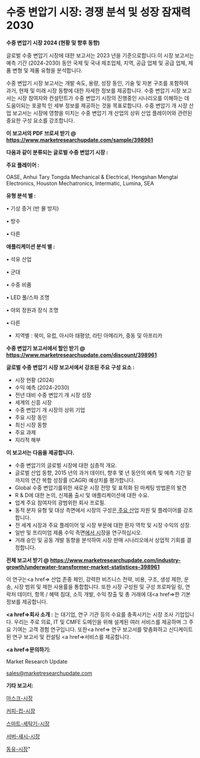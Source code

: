# 수중 변압기 시장: 경쟁 분석 및 성장 잠재력 2030

<strong>수중 변압기 시장 2024 (현황 및 향후 동향)</strong>

글로벌 수중 변압기 시장에 대한 보고서는 2023 년을 기준으로합니다.이 시장 보고서는 예측 기간 (2024-2030) 동안 국제 및 국내 제조업체, 지역, 공급 업체 및 공급 업체, 제품 변형 및 제품 유형을 분석합니다.

수중 변압기 시장 보고서는 개발 속도, 용량, 성장 동인, 기술 및 자본 구조를 포함하여 과거, 현재 및 미래 시장 동향에 대한 자세한 정보를 제공합니다. 수중 변압기 시장 보고서는 시장 참여자와 컨설턴트가 수중 변압기 시장의 진행중인 시나리오를 이해하는 데 도움이되는 포괄적 인 세부 정보를 제공하는 것을 목표로합니다. 수중 변압기 개 시장 산업 보고서는 시장에 영향을 미치는 수중 변압기 개 산업의 상위 산업 플레이어와 관련된 중요한 구성 요소를 강조합니다.



<strong>이 보고서의 PDF 브로셔 받기 @ <a href=https://www.marketresearchupdate.com/sample/398961>https://www.marketresearchupdate.com/sample/398961</a></strong>



<strong>다음과 같이 분류되는 글로벌 수중 변압기 시장 :</strong>



<strong>주요 플레이어 :</strong>

OASE, Anhui Tary Tongda Mechanical & Electrical, Hengshan Mengtai Electronics, Houston Mechatronics, Intermatic, Lumina, SEA



<strong>유형 분석 별 :</strong>

• 기상 증거 (반 물 방지)

• 방수

• 다른



<strong>애플리케이션 분석 별 :</strong>

• 석유 산업

• 군대

• 수중 비품

• LED 풀/스파 조명

• 야외 정원과 장식 조명

• 다른

<ul>
  <li>지역별 : 북미, 유럽, 아시아 태평양, 라틴 아메리카, 중동 및 아프리카</li>
</ul>


<strong>수중 변압기 보고서에서 할인 받기 @ <a href=https://www.marketresearchupdate.com/discount/398961>https://www.marketresearchupdate.com/discount/398961</a></strong>



<strong>글로벌 수중 변압기 시장 보고서에서 강조된 주요 구성 요소 :</strong>
<ul>
  <li>시장 현황 (2024)</li>
  <li>수익 예측 (2024-2030)</li>
  <li>전년 대비 수중 변압기 개 시장 성장</li>
  <li>세계의 신흥 시장</li>
  <li>수중 변압기 개 시장의 상위 기업</li>
  <li>주요 시장 동인</li>
  <li>최신 시장 동향</li>
  <li>주요 과제</li>
  <li>지리적 해부</li>
</ul>


<strong>이 보고서는 다음을 제공합니다.</strong>
<ul>
  <li>수중 변압기의 글로벌 시장에 대한 심층적 개요.</li>
  <li>글로벌 산업 동향, 2015 년의 과거 데이터, 향후 몇 년 동안의 예측 및 예측 기간 말까지의 연간 복합 성장률 (CAGR) 예상치를 평가합니다.</li>
  <li>Global 수중 변압기를위한 새로운 시장 전망 및 표적화 된 마케팅 방법론의 발견</li>
  <li>R &amp; D에 대한 논의, 신제품 출시 및 애플리케이션에 대한 수요.</li>
  <li>업계 주요 참여자의 광범위한 회사 프로필.</li>
  <li>동적 분자 유형 및 대상 측면에서 시장의 구성은<a href=> 주요 산</a>업 자원 및 플레이어를 강조합니다.</li>
  <li>전 세계 시장과 주요 플레이어 및 시장 부문에 대한 환자 역학 및 시장 수익의 성장.</li>
  <li>일반 및 프리미엄 제품 수익 측면<a href=>에서 시</a>장을 연구하십시오.</li>
  <li>거래 승인 및 공동 개발 동향을 분석하여 시장 판매 시나리오에서 상업적 기회를 결정합니다.</li>
</ul>



<strong>전체 보고서 받기 @ <a href=https://www.marketresearchupdate.com/industry-growth/underwater-transformer-market-statistices-398961>https://www.marketresearchupdate.com/industry-growth/underwater-transformer-market-statistices-398961</a></strong>

이 연구는<a href=> 산업 존중</a> 체인, 강력한 비즈니스 전략, 비용, 구조, 생성 제한, 운송, 시장 범위 및 제한 사용률을 통합합니다. 또한 시장 구성원 및 구성 프로파일 링, 연락처 데이터, 항목 / 혜택 침대, 소득 개발, 수익 창출 및 총 거래에 대<a href=>한 기본 </a>정보를 제공합니다.



<strong><a href=>회사 소</a>개 :</strong>
는 대기업, 연구 기관 등의 수요를 충족시키는 시장 조사 기업입니다. 우리는 주로 의료, IT 및 CMFE 도메인을 위해 설계된 여러 서비스를 제공하며 그 주요 기여는 고객 경험 연구입니다. 또한<a href=> 연구 보</a>고서를 맞춤화하고 신디케이트 된 연구 보고서 및 컨설팅 <a href=>서비스</a>를 제공합니다.



<strong><a href=>문의하기:</a></strong>

Market Research Update

sales@marketresearchupdate.com



<strong>기타 보고서:</strong>

<a href=https://www.linkedin.com/pulse/마스크-시장-동향-및-성장-전망-survey-savvy-insights-360-analysis/>마스크-시장</a>

<a href=https://www.linkedin.com/pulse/커피-컵-시장-세분화-연구-및-목표-고객2029년-market-matrix-musings-analysis-po4of/>커피-컵-시장</a>

<a href=https://www.linkedin.com/pulse/스마트-세탁기-시장-현재-및-미래-성장-2029-consumer-connection-compendium-ana-mmqff/>스마트-세탁기-시장</a>

<a href=https://www.linkedin.com/pulse/서버-섀시-시장-세분화-연구-및-목표-고객2030년-trendsetters-talk-360-analysis-uflwf/>서버-섀시-시장</a>

<a href=https://www.linkedin.com/pulse/동유-시장-세분화-연구-및-목표-고객2030년-consumer-connection-compendium-ana-wdpvf/>동유-시장</a>"
